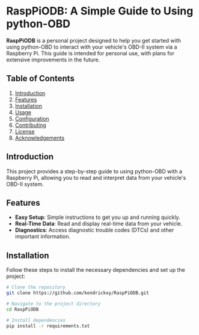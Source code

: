 # RaspPiODB: A Simple Guide to Using python-OBD

**RaspPiODB** is a personal project designed to help you get started with using python-OBD to interact with your vehicle's OBD-II system via a Raspberry Pi. This guide is intended for personal use, with plans for extensive improvements in the future.

## Table of Contents
1. [Introduction](#introduction)
2. [Features](#features)
3. [Installation](#installation)
4. [Usage](#usage)
5. [Configuration](#configuration)
6. [Contributing](#contributing)
7. [License](#license)
8. [Acknowledgements](#acknowledgements)

## Introduction
This project provides a step-by-step guide to using python-OBD with a Raspberry Pi, allowing you to read and interpret data from your vehicle's OBD-II system.

## Features
- **Easy Setup**: Simple instructions to get you up and running quickly.
- **Real-Time Data**: Read and display real-time data from your vehicle.
- **Diagnostics**: Access diagnostic trouble codes (DTCs) and other important information.
  
## Installation
Follow these steps to install the necessary dependencies and set up the project:

```bash
# Clone the repository
git clone https://github.com/kendrickxy/RaspPiODB.git

# Navigate to the project directory
cd RaspPiODB

# Install dependencies
pip install -r requirements.txt
